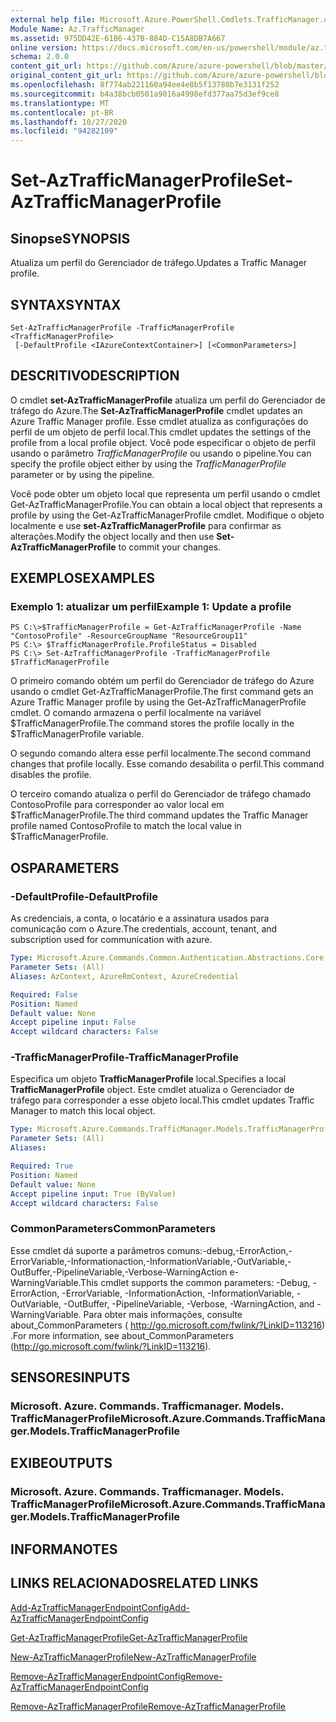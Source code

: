 ```yaml
---
external help file: Microsoft.Azure.PowerShell.Cmdlets.TrafficManager.dll-Help.xml
Module Name: Az.TrafficManager
ms.assetid: 975DD42E-61B6-437B-884D-C15A8DB7A667
online version: https://docs.microsoft.com/en-us/powershell/module/az.trafficmanager/set-aztrafficmanagerprofile
schema: 2.0.0
content_git_url: https://github.com/Azure/azure-powershell/blob/master/src/TrafficManager/TrafficManager/help/Set-AzTrafficManagerProfile.md
original_content_git_url: https://github.com/Azure/azure-powershell/blob/master/src/TrafficManager/TrafficManager/help/Set-AzTrafficManagerProfile.md
ms.openlocfilehash: 8f774ab221160a94ee4e8b5f13780b7e3131f252
ms.sourcegitcommit: b4a38bcb0501a9016a4998efd377aa75d3ef9ce8
ms.translationtype: MT
ms.contentlocale: pt-BR
ms.lasthandoff: 10/27/2020
ms.locfileid: "94282109"
---
```

# <span data-ttu-id="3ebdc-101">Set-AzTrafficManagerProfile</span><span class="sxs-lookup"><span data-stu-id="3ebdc-101">Set-AzTrafficManagerProfile</span></span>

## <span data-ttu-id="3ebdc-102">Sinopse</span><span class="sxs-lookup"><span data-stu-id="3ebdc-102">SYNOPSIS</span></span>
<span data-ttu-id="3ebdc-103">Atualiza um perfil do Gerenciador de tráfego.</span><span class="sxs-lookup"><span data-stu-id="3ebdc-103">Updates a Traffic Manager profile.</span></span>

## <span data-ttu-id="3ebdc-104">SYNTAX</span><span class="sxs-lookup"><span data-stu-id="3ebdc-104">SYNTAX</span></span>

```
Set-AzTrafficManagerProfile -TrafficManagerProfile <TrafficManagerProfile>
 [-DefaultProfile <IAzureContextContainer>] [<CommonParameters>]
```

## <span data-ttu-id="3ebdc-105">DESCRITIVO</span><span class="sxs-lookup"><span data-stu-id="3ebdc-105">DESCRIPTION</span></span>
<span data-ttu-id="3ebdc-106">O cmdlet **set-AzTrafficManagerProfile** atualiza um perfil do Gerenciador de tráfego do Azure.</span><span class="sxs-lookup"><span data-stu-id="3ebdc-106">The **Set-AzTrafficManagerProfile** cmdlet updates an Azure Traffic Manager profile.</span></span>
<span data-ttu-id="3ebdc-107">Esse cmdlet atualiza as configurações do perfil de um objeto de perfil local.</span><span class="sxs-lookup"><span data-stu-id="3ebdc-107">This cmdlet updates the settings of the profile from a local profile object.</span></span>
<span data-ttu-id="3ebdc-108">Você pode especificar o objeto de perfil usando o parâmetro *TrafficManagerProfile* ou usando o pipeline.</span><span class="sxs-lookup"><span data-stu-id="3ebdc-108">You can specify the profile object either by using the *TrafficManagerProfile* parameter or by using the pipeline.</span></span>

<span data-ttu-id="3ebdc-109">Você pode obter um objeto local que representa um perfil usando o cmdlet Get-AzTrafficManagerProfile.</span><span class="sxs-lookup"><span data-stu-id="3ebdc-109">You can obtain a local object that represents a profile by using the Get-AzTrafficManagerProfile cmdlet.</span></span>
<span data-ttu-id="3ebdc-110">Modifique o objeto localmente e use **set-AzTrafficManagerProfile** para confirmar as alterações.</span><span class="sxs-lookup"><span data-stu-id="3ebdc-110">Modify the object locally and then use **Set-AzTrafficManagerProfile** to commit your changes.</span></span>

## <span data-ttu-id="3ebdc-111">EXEMPLOS</span><span class="sxs-lookup"><span data-stu-id="3ebdc-111">EXAMPLES</span></span>

### <span data-ttu-id="3ebdc-112">Exemplo 1: atualizar um perfil</span><span class="sxs-lookup"><span data-stu-id="3ebdc-112">Example 1: Update a profile</span></span>
```
PS C:\>$TrafficManagerProfile = Get-AzTrafficManagerProfile -Name "ContosoProfile" -ResourceGroupName "ResourceGroup11" 
PS C:\> $TrafficManagerProfile.ProfileStatus = Disabled
PS C:\> Set-AzTrafficManagerProfile -TrafficManagerProfile $TrafficManagerProfile
```

<span data-ttu-id="3ebdc-113">O primeiro comando obtém um perfil do Gerenciador de tráfego do Azure usando o cmdlet Get-AzTrafficManagerProfile.</span><span class="sxs-lookup"><span data-stu-id="3ebdc-113">The first command gets an Azure Traffic Manager profile by using the Get-AzTrafficManagerProfile cmdlet.</span></span>
<span data-ttu-id="3ebdc-114">O comando armazena o perfil localmente na variável $TrafficManagerProfile.</span><span class="sxs-lookup"><span data-stu-id="3ebdc-114">The command stores the profile locally in the $TrafficManagerProfile variable.</span></span>

<span data-ttu-id="3ebdc-115">O segundo comando altera esse perfil localmente.</span><span class="sxs-lookup"><span data-stu-id="3ebdc-115">The second command changes that profile locally.</span></span>
<span data-ttu-id="3ebdc-116">Esse comando desabilita o perfil.</span><span class="sxs-lookup"><span data-stu-id="3ebdc-116">This command disables the profile.</span></span>

<span data-ttu-id="3ebdc-117">O terceiro comando atualiza o perfil do Gerenciador de tráfego chamado ContosoProfile para corresponder ao valor local em $TrafficManagerProfile.</span><span class="sxs-lookup"><span data-stu-id="3ebdc-117">The third command updates the Traffic Manager profile named ContosoProfile to match the local value in $TrafficManagerProfile.</span></span>

## <span data-ttu-id="3ebdc-118">OS</span><span class="sxs-lookup"><span data-stu-id="3ebdc-118">PARAMETERS</span></span>

### <span data-ttu-id="3ebdc-119">-DefaultProfile</span><span class="sxs-lookup"><span data-stu-id="3ebdc-119">-DefaultProfile</span></span>
<span data-ttu-id="3ebdc-120">As credenciais, a conta, o locatário e a assinatura usados para comunicação com o Azure.</span><span class="sxs-lookup"><span data-stu-id="3ebdc-120">The credentials, account, tenant, and subscription used for communication with azure.</span></span>

```yaml
Type: Microsoft.Azure.Commands.Common.Authentication.Abstractions.Core.IAzureContextContainer
Parameter Sets: (All)
Aliases: AzContext, AzureRmContext, AzureCredential

Required: False
Position: Named
Default value: None
Accept pipeline input: False
Accept wildcard characters: False
```

### <span data-ttu-id="3ebdc-121">-TrafficManagerProfile</span><span class="sxs-lookup"><span data-stu-id="3ebdc-121">-TrafficManagerProfile</span></span>
<span data-ttu-id="3ebdc-122">Especifica um objeto **TrafficManagerProfile** local.</span><span class="sxs-lookup"><span data-stu-id="3ebdc-122">Specifies a local **TrafficManagerProfile** object.</span></span>
<span data-ttu-id="3ebdc-123">Este cmdlet atualiza o Gerenciador de tráfego para corresponder a esse objeto local.</span><span class="sxs-lookup"><span data-stu-id="3ebdc-123">This cmdlet updates Traffic Manager to match this local object.</span></span>

```yaml
Type: Microsoft.Azure.Commands.TrafficManager.Models.TrafficManagerProfile
Parameter Sets: (All)
Aliases:

Required: True
Position: Named
Default value: None
Accept pipeline input: True (ByValue)
Accept wildcard characters: False
```

### <span data-ttu-id="3ebdc-124">CommonParameters</span><span class="sxs-lookup"><span data-stu-id="3ebdc-124">CommonParameters</span></span>
<span data-ttu-id="3ebdc-125">Esse cmdlet dá suporte a parâmetros comuns:-debug,-ErrorAction,-ErrorVariable,-Informationaction,-InformationVariable,-OutVariable,-OutBuffer,-PipelineVariable,-Verbose-WarningAction e-WarningVariable.</span><span class="sxs-lookup"><span data-stu-id="3ebdc-125">This cmdlet supports the common parameters: -Debug, -ErrorAction, -ErrorVariable, -InformationAction, -InformationVariable, -OutVariable, -OutBuffer, -PipelineVariable, -Verbose, -WarningAction, and -WarningVariable.</span></span> <span data-ttu-id="3ebdc-126">Para obter mais informações, consulte about_CommonParameters ( http://go.microsoft.com/fwlink/?LinkID=113216) .</span><span class="sxs-lookup"><span data-stu-id="3ebdc-126">For more information, see about_CommonParameters (http://go.microsoft.com/fwlink/?LinkID=113216).</span></span>

## <span data-ttu-id="3ebdc-127">SENSORES</span><span class="sxs-lookup"><span data-stu-id="3ebdc-127">INPUTS</span></span>

### <span data-ttu-id="3ebdc-128">Microsoft. Azure. Commands. Trafficmanager. Models. TrafficManagerProfile</span><span class="sxs-lookup"><span data-stu-id="3ebdc-128">Microsoft.Azure.Commands.TrafficManager.Models.TrafficManagerProfile</span></span>

## <span data-ttu-id="3ebdc-129">EXIBE</span><span class="sxs-lookup"><span data-stu-id="3ebdc-129">OUTPUTS</span></span>

### <span data-ttu-id="3ebdc-130">Microsoft. Azure. Commands. Trafficmanager. Models. TrafficManagerProfile</span><span class="sxs-lookup"><span data-stu-id="3ebdc-130">Microsoft.Azure.Commands.TrafficManager.Models.TrafficManagerProfile</span></span>

## <span data-ttu-id="3ebdc-131">INFORMA</span><span class="sxs-lookup"><span data-stu-id="3ebdc-131">NOTES</span></span>

## <span data-ttu-id="3ebdc-132">LINKS RELACIONADOS</span><span class="sxs-lookup"><span data-stu-id="3ebdc-132">RELATED LINKS</span></span>

[<span data-ttu-id="3ebdc-133">Add-AzTrafficManagerEndpointConfig</span><span class="sxs-lookup"><span data-stu-id="3ebdc-133">Add-AzTrafficManagerEndpointConfig</span></span>](./Add-AzTrafficManagerEndpointConfig.md)

[<span data-ttu-id="3ebdc-134">Get-AzTrafficManagerProfile</span><span class="sxs-lookup"><span data-stu-id="3ebdc-134">Get-AzTrafficManagerProfile</span></span>](./Get-AzTrafficManagerProfile.md)

[<span data-ttu-id="3ebdc-135">New-AzTrafficManagerProfile</span><span class="sxs-lookup"><span data-stu-id="3ebdc-135">New-AzTrafficManagerProfile</span></span>](./New-AzTrafficManagerProfile.md)

[<span data-ttu-id="3ebdc-136">Remove-AzTrafficManagerEndpointConfig</span><span class="sxs-lookup"><span data-stu-id="3ebdc-136">Remove-AzTrafficManagerEndpointConfig</span></span>](./Remove-AzTrafficManagerEndpointConfig.md)

[<span data-ttu-id="3ebdc-137">Remove-AzTrafficManagerProfile</span><span class="sxs-lookup"><span data-stu-id="3ebdc-137">Remove-AzTrafficManagerProfile</span></span>](./Remove-AzTrafficManagerProfile.md)


